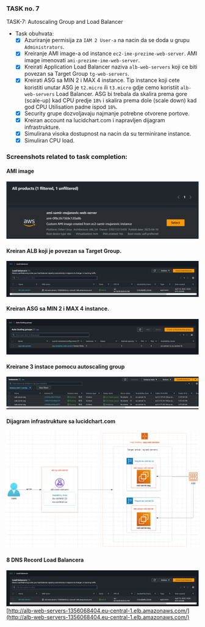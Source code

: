 ### TASK no. 7

TASK-7: Autoscaling Group and Load Balancer

- Task obuhvata:
    - [x] Azuriranje permisija za `IAM 2 User-a` na nacin da se doda u grupu `Administrators`.
    - [x] Kreiranje AMI image-a od instance `ec2-ime-prezime-web-server`. AMI image imenovati `ami-prezime-ime-web-server`.
    - [x] Kreirati Application Load Balancer naziva `alb-web-servers` koji ce biti povezan sa Target Group `tg-web-servers`.
    - [x] Kreirati ASG sa MIN 2 i MAX 4 instance. Tip instance koji cete koristiti unutar ASG je `t2.micro` ili `t3.micro` gdje cemo koristiit `alb-web-servers` Load Balancer. ASG bi trebala da skalira prema gore (scale-up) kad CPU predje `18%` i skalira prema dole (scale down) kad god CPU Utilisation padne ispod `18%`.
    - [x] Security grupe dozvoljavaju najmanje potrebne otvorene portove.
    - [x] Kreiran account na lucidchart.com i napravljen dijagram infrastrukture.
    - [x] Simulirana visoka dostupnost na nacin da su terminirane instance.
    - [x] Simuliran CPU load.

### Screenshots related to task completion:

#### AMI image

![screenshot-1](./screenshots/ami.png)

#### Kreiran ALB koji je povezan sa Target Group.

![screenshot-2](./screenshots/alb.png)

#### Kreiran ASG sa MIN 2 i MAX 4 instance. 

![screenshot-3](./screenshots/asg-scaling-group.png)

#### Kreirane 3 instace pomocu autoscaling group
![screenshot-3](./screenshots/instances.png)

#### Dijagram infrastrukture sa lucidchart.com

![screenshot-8](./screenshots/lucid.png)

#### 8 DNS Record Load Balancera 

![screenshot-9](./screenshots/alb.png)
[http://alb-web-servers-1356068404.eu-central-1.elb.amazonaws.com/](http://alb-web-servers-1356068404.eu-central-1.elb.amazonaws.com/)
